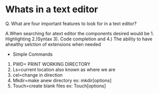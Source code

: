 
# Whats in a text editor  
Q. What are four important features to look for in a text editor?  

A.When searching for atext editor the components desired would be 1. Highlighting 2.)Syntax 3). Code completion and 4.) The ability to have ahealthy selction of extensions when needed

* Simple Commands  

 1. PWD= PRINT WORKING DIRECTORY
 2. Ls=current location also known as where we are
 3. cel=change in direction
 4. Mkdir=make anew directory ex: mkdir[options]<directory>
 5. Touch=create blank files ex: Touch[options]<filename>  

 
      

   








